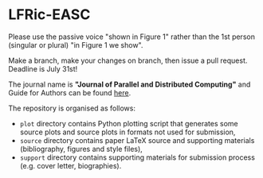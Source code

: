 # LFRic-EASC
Please use the passive voice "shown in Figure 1" rather than the 1st
person (singular or plural) "in Figure 1 we show".

Make a branch, make your changes on branch, then issue a pull request.
Deadline is July 31st!

The journal name is **"Journal of Parallel and Distributed Computing"** and
Guide for Authors can be found [here](
https://www.elsevier.com/journals/journal-of-parallel-and-distributed-computing/0743-7315/guide-for-authors).

The repository is organised as follows:
* `plot` directory contains Python plotting script that generates some source plots and source plots in formats not used for submission,
* `source` directory contains paper LaTeX source and supporting materials (bibliography, figures and style files),
* `support` directory contains supporting materials for submission process (e.g. cover letter, biographies).
